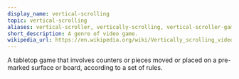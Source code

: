 ```yaml
---
display_name: vertical-scrolling
topic: vertical-scrolling
aliases: vertical-scroller, vertically-scrolling, vertical-scroller-game, vertically-scrolling-game, top-down, top-down-game, topdown
short_description: A genre of video game.
wikipedia_url: https://en.wikipedia.org/wiki/Vertically_scrolling_video_game
---
```

A tabletop game that involves counters or pieces moved or placed on a pre-marked surface or board, according to a set of rules.
